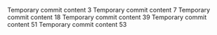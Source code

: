 Temporary commit content 3
Temporary commit content 7
Temporary commit content 18
Temporary commit content 39
Temporary commit content 51
Temporary commit content 53
